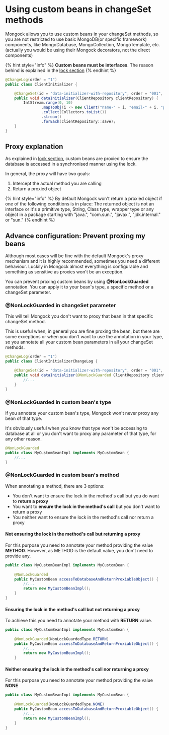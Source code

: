 # Using custom beans in changeSet methods

Mongock allows you to use  custom beans in your changeSet methods, so you are not restricted to use basic MongoDB\(or specific framework\) components, like MongoDatabase, MongoCollection, MongoTemplate, etc.\(actually you would be using their Mongock decorators, not the direct components\)

{% hint style="info" %}
**Custom beans must be interfaces**. The reason behind is explained in the [lock section](lock-1.md#how-is-the-lock-ensured-in-every-database-access)
{% endhint %}

```java
@ChangeLog(order = "1")
public class ClientInitializer {

    @ChangeSet(id = "data-initializer-with-repository", order = "001", author = "mongock")
    public void dataInitializer(ClientRepository clientRepository) {
        IntStream.range(0, 10)
                .mapToObj(i -> new Client("name-" + i, "email-" + i, "phone" + i, "country" + i))
                .collect(Collectors.toList())
                .stream()
                .forEach(clientRepository::save);
    }
}
```

## Proxy explanation

As explained in [lock section](lock-1.md#how-is-the-lock-ensured-in-every-database-access), custom beans are proxied to ensure  the database is accessed in a  synchronised manner using the lock. 

In general, the proxy will have two goals:

1. Intercept the actual method you are calling
2. Return a proxied object 

{% hint style="info" %}
By default Mongock won't return a proxied object if one of the following conditions is in place:  The returned object is not an interface or it's a primitive type, String, Class type, wrapper type or any object in a package starting with "java.", "com.sun.", "javax.", "jdk.internal." or "sun."
{% endhint %}

## Advance configuration: Prevent proxing my beans

Although most cases will be fine with the default Mongock's proxy mechanism and it is highly recommended, sometimes you need a different behaviour. Luckily in Mongock almost everything is configurable and something as sensitive as proxies won't be an exception.

You can prevent proxing custom beans by using **@NonLockGuarded** annotation. You can apply it to your bean's type, a specific method or a changeSet parameter. 

### @NonLockGuarded in changeSet parameter

This will tell Mongock you don't want to proxy that bean in that specific changeSet method. 

This is useful when, in general you are fine proxing the bean, but there are some exceptions or when you don't want to use the annotation in your type, so you annotate all your custom bean parameters in all your changeSet methods.

```java
@ChangeLog(order = "1")
public class ClientInitializerChangeLog {

    @ChangeSet(id = "data-initializer-with-repository", order = "001", author = "mongock")
    public void dataInitializer(@NonLockGuarded ClientRepository clientRepository) {
        //...
    }
}
```

### @NonLockGuarded in custom bean's type

If you annotate your custom bean's type, Mongock won't never proxy any bean of that type. 

It's obviously useful when you know that type won't be accessing to database at all or you don't want to proxy any parameter of that type, for any other reason.

```java
@NonLockGuarded
public class MyCustomBeanImpl implements MyCustomBean {
    //...
}
```

### @NonLockGuarded in custom bean's method

When annotating a method, there are 3 options:

* You don't want to ensure the lock in the method's call but you do want to **return a proxy**
* You want to **ensure the lock in the method's call** but you don't want to return a proxy
* You neither want to ensure the lock in the method's call nor return a proxy

#### **Not ensuring the lock in the method's call but returning a proxy**

For this purpose you need to annotate your method providing the value **METHOD**. However, as METHOD is the default value, you don't need to provide any.

```java
public class MyCustomBeanImpl implements MyCustomBean {
    
    @NonLockGuarded
    public MyCustomBean accessToDatabaseAndReturnProxiableObject() {
        //...
        return new MyCustomBeanImpl();
    }
}
```

#### En**suring the lock in the method's call but not returning a proxy**

To achieve this you need to annotate your method with **RETURN** value.

```java
public class MyCustomBeanImpl implements MyCustomBean {
    
    @NonLockGuarded(NonLockGuardedType.RETURN)
    public MyCustomBean accessToDatabaseAndReturnProxiableObject() {
        //...
        return new MyCustomBeanImpl();
    }
```

#### Neither ensuring the lock in the method's call nor returning a proxy

For this purpose you need to annotate your method providing the value **NONE**

```java
public class MyCustomBeanImpl implements MyCustomBean {
    
    @NonLockGuarded(NonLockGuardedType.NONE)
    public MyCustomBean accessToDatabaseAndReturnProxiableObject() {
        //...
        return new MyCustomBeanImpl();
    }
}
```

